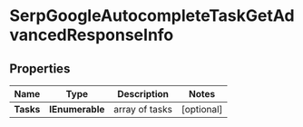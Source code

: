 # SerpGoogleAutocompleteTaskGetAdvancedResponseInfo


## Properties

| Name | Type | Description | Notes |
|------------ | ------------- | ------------- | -------------|
**Tasks** | **IEnumerable<SerpGoogleAutocompleteTaskGetAdvancedTaskInfo>** | array of tasks |[optional]|